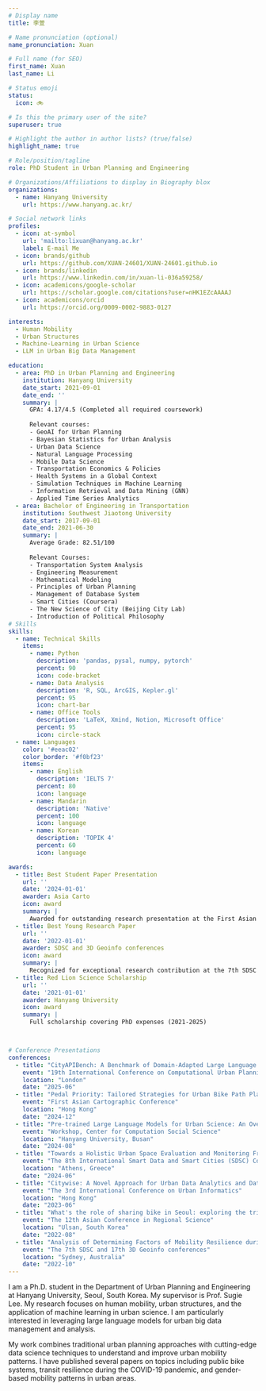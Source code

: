 ```yaml
---
# Display name
title: 李萱

# Name pronunciation (optional)
name_pronunciation: Xuan

# Full name (for SEO)
first_name: Xuan
last_name: Li

# Status emoji
status:
  icon: 🚲

# Is this the primary user of the site?
superuser: true

# Highlight the author in author lists? (true/false)
highlight_name: true

# Role/position/tagline
role: PhD Student in Urban Planning and Engineering

# Organizations/Affiliations to display in Biography blox
organizations:
  - name: Hanyang University
    url: https://www.hanyang.ac.kr/

# Social network links
profiles:
  - icon: at-symbol
    url: 'mailto:lixuan@hanyang.ac.kr'
    label: E-mail Me
  - icon: brands/github
    url: https://github.com/XUAN-24601/XUAN-24601.github.io
  - icon: brands/linkedin
    url: https://www.linkedin.com/in/xuan-li-036a59258/
  - icon: academicons/google-scholar
    url: https://scholar.google.com/citations?user=nHK1EZcAAAAJ
  - icon: academicons/orcid
    url: https://orcid.org/0009-0002-9883-0127

interests:
  - Human Mobility
  - Urban Structures
  - Machine-Learning in Urban Science
  - LLM in Urban Big Data Management

education:
  - area: PhD in Urban Planning and Engineering
    institution: Hanyang University
    date_start: 2021-09-01
    date_end: ''
    summary: |
      GPA: 4.17/4.5 (Completed all required coursework)
      
      Relevant courses:
      - GeoAI for Urban Planning
      - Bayesian Statistics for Urban Analysis
      - Urban Data Science
      - Natural Language Processing
      - Mobile Data Science
      - Transportation Economics & Policies
      - Health Systems in a Global Context
      - Simulation Techniques in Machine Learning
      - Information Retrieval and Data Mining (GNN)
      - Applied Time Series Analytics
  - area: Bachelor of Engineering in Transportation
    institution: Southwest Jiaotong University
    date_start: 2017-09-01
    date_end: 2021-06-30
    summary: |
      Average Grade: 82.51/100
      
      Relevant Courses:
      - Transportation System Analysis
      - Engineering Measurement
      - Mathematical Modeling
      - Principles of Urban Planning
      - Management of Database System
      - Smart Cities (Coursera)
      - The New Science of City (Beijing City Lab)
      - Introduction of Political Philosophy 
# Skills
skills:
  - name: Technical Skills
    items:
      - name: Python
        description: 'pandas, pysal, numpy, pytorch'
        percent: 90
        icon: code-bracket
      - name: Data Analysis
        description: 'R, SQL, ArcGIS, Kepler.gl'
        percent: 95
        icon: chart-bar
      - name: Office Tools
        description: 'LaTeX, Xmind, Notion, Microsoft Office'
        percent: 95
        icon: circle-stack
  - name: Languages
    color: '#eeac02'
    color_border: '#f0bf23'
    items:
      - name: English
        description: 'IELTS 7'
        percent: 80
        icon: language
      - name: Mandarin
        description: 'Native'
        percent: 100
        icon: language
      - name: Korean
        description: 'TOPIK 4'
        percent: 60
        icon: language

awards:
  - title: Best Student Paper Presentation
    url: ''
    date: '2024-01-01'
    awarder: Asia Carto
    icon: award
    summary: |
      Awarded for outstanding research presentation at the First Asian Cartographic Conference
  - title: Best Young Research Paper
    url: ''
    date: '2022-01-01'
    awarder: SDSC and 3D Geoinfo conferences
    icon: award
    summary: |
      Recognized for exceptional research contribution at the 7th SDSC and 17th 3D Geoinfo conferences
  - title: Red Lion Science Scholarship
    url: ''
    date: '2021-01-01'
    awarder: Hanyang University
    icon: award
    summary: |
      Full scholarship covering PhD expenses (2021-2025)



# Conference Presentations
conferences:
  - title: "CityAPIBench: A Benchmark of Domain-Adapted Large Language Models for Urban Big Data Query"
    event: "19th International Conference on Computational Urban Planning and Urban Management"
    location: "London"
    date: "2025-06"
  - title: "Pedal Priority: Tailored Strategies for Urban Bike Path Planning"
    event: "First Asian Cartographic Conference"
    location: "Hong Kong"
    date: "2024-12"
  - title: "Pre-trained Large Language Models for Urban Science: An Overview of State-of-the-Art work, Challenges, and Potential"
    event: "Workshop, Center for Computation Social Science"
    location: "Hanyang University, Busan"
    date: "2024-08"
  - title: "Towards a Holistic Urban Space Evaluation and Monitoring Framework"
    event: "The 8th International Smart Data and Smart Cities (SDSC) Conference"
    location: "Athens, Greece"
    date: "2024-06"
  - title: "Citywise: A Novel Approach for Urban Data Analytics and Data Panel using Large Language Models"
    event: "The 3rd International Conference on Urban Informatics"
    location: "Hong Kong"
    date: "2023-06"
  - title: "What's the role of sharing bike in Seoul: exploring the trip purpose and interaction between sharing bike and public transit"
    event: "The 12th Asian Conference in Regional Science"
    location: "Ulsan, South Korea"
    date: "2022-08"
  - title: "Analysis of Determining Factors of Mobility Resilience during the COVID-19 Pandemic Using the Smart Card Big Data in Seoul, Korea ——Focus on Commute Behavior"
    event: "The 7th SDSC and 17th 3D Geoinfo conferences"
    location: "Sydney, Australia"
    date: "2022-10"
---
```


I am a Ph.D. student in the Department of Urban Planning and Engineering at Hanyang University, Seoul, South Korea. My supervisor is Prof. Sugie Lee. My research focuses on human mobility, urban structures, and the application of machine learning in urban science. I am particularly interested in leveraging large language models for urban big data management and analysis.

My work combines traditional urban planning approaches with cutting-edge data science techniques to understand and improve urban mobility patterns. I have published several papers on topics including public bike systems, transit resilience during the COVID-19 pandemic, and gender-based mobility patterns in urban areas.
